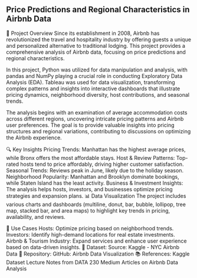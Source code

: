 ## Price Predictions and Regional Characteristics in Airbnb Data
📌 Project Overview
Since its establishment in 2008, Airbnb has revolutionized the travel and hospitality industry by offering guests a unique and personalized alternative to traditional lodging. This project provides a comprehensive analysis of Airbnb data, focusing on price predictions and regional characteristics.

In this project, Python was utilized for data manipulation and analysis, with pandas and NumPy playing a crucial role in conducting Exploratory Data Analysis (EDA). Tableau was used for data visualization, transforming complex patterns and insights into interactive dashboards that illustrate pricing dynamics, neighborhood diversity, host contributions, and seasonal trends.

The analysis begins with an examination of average accommodation costs across different regions, uncovering intricate pricing patterns and Airbnb user preferences. The goal is to provide valuable insights into pricing structures and regional variations, contributing to discussions on optimizing the Airbnb experience.

🔍 Key Insights
Pricing Trends: Manhattan has the highest average prices, while Bronx offers the most affordable stays.
Host & Review Patterns: Top-rated hosts tend to price affordably, driving higher customer satisfaction.
Seasonal Trends: Reviews peak in June, likely due to the holiday season.
Neighborhood Popularity: Manhattan and Brooklyn dominate bookings, while Staten Island has the least activity.
Business & Investment Insights: The analysis helps hosts, investors, and businesses optimize pricing strategies and expansion plans.
📊 Data Visualization
The project includes various charts and dashboards (multiline, donut, bar, bubble, lollipop, tree map, stacked bar, and area maps) to highlight key trends in pricing, availability, and reviews.

🚀 Use Cases
Hosts: Optimize pricing based on neighborhood trends.
Investors: Identify high-demand locations for real estate investments.
Airbnb & Tourism Industry: Expand services and enhance user experience based on data-driven insights.
📁 Dataset:
Source: Kaggle - NYC Airbnb Data
📌 Repository:
GitHub: Airbnb Data Visualization
📚 References:
Kaggle Dataset
Lecture Notes from DATA 230
Medium Articles on Airbnb Data Analysis
